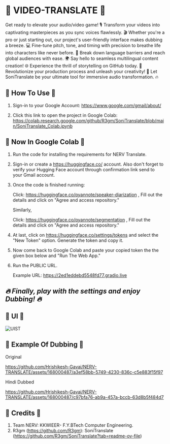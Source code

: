 # 🎥 VIDEO-TRANSLATE 🎴
Get ready to elevate your audio/video game! 🎙️ Transform your videos into captivating masterpieces as you sync voices flawlessly. 🎬 Whether you're a pro or just starting out, our project's user-friendly interface makes dubbing a breeze. 💻 Fine-tune pitch, tone, and timing with precision to breathe life into characters like never before. 🌟 Break down language barriers and reach global audiences with ease. 🌍 Say hello to seamless multilingual content creation! 🌐 Experience the thrill of storytelling on GitHub today. 🚀 Revolutionize your production process and unleash your creativity! 🎉 Let SoniTranslate be your ultimate tool for immersive audio transformation. 🔥


## 🎥 How To Use 🎴
1. Sign-in to your Google Account: https://www.google.com/gmail/about/

2. Click this link to open the project in Google Colab: https://colab.research.google.com/github/R3gm/SoniTranslate/blob/main/SoniTranslate_Colab.ipynb

## 🎥 Now In Google Colab 🎴
1. Run the code for installing the requirements for NERV Translate.

2. Sign-in or create a https://huggingface.co/ account. Also don't forget to verify your Hugging Face account through confirmation link send to your Gmail account. 

3. Once the code is finished running:

   Click: https://huggingface.co/pyannote/speaker-diarization , Fill out the details and click on "Agree and access repository."

   Similarly,

   Click: https://huggingface.co/pyannote/segmentation , Fill out the details and click on "Agree and access repository."

5. At last, click on https://huggingface.co/settings/tokens and select the "New Token" option. Generate the token and copy it.

6. Now come back to Google Colab and paste your copied token the the given box below and "Run The Web App."

7. Run the PUBLIC URL.

    Example URL: https://2ed1eddebd5548fd77.gradio.live


## *🔥 Finally, play with the settings and enjoy Dubbing! 🔥*


## 🎥 UI 🎴
![UIST](https://github.com/Hrishikesh-Gavai/NERV-TRANSLATE/assets/168000487/52e0e364-2bdd-42b2-9c0f-362994bda564)


## 🎥 Example Of Dubbing 🎴
Original



https://github.com/Hrishikesh-Gavai/NERV-TRANSLATE/assets/168000487/a3ef58bb-5749-4230-836c-c5e883f15f97

Hindi Dubbed



https://github.com/Hrishikesh-Gavai/NERV-TRANSLATE/assets/168000487/c97bfa76-ab9a-457a-bccb-63d8b5f484d7


## 🎥 Credits 🎴
1. Team NERV: KKWIEER- F.Y.BTech Computer Engineering.
2. R3gm (https://github.com/R3gm): SoniTranslate (https://github.com/R3gm/SoniTranslate?tab=readme-ov-file)
